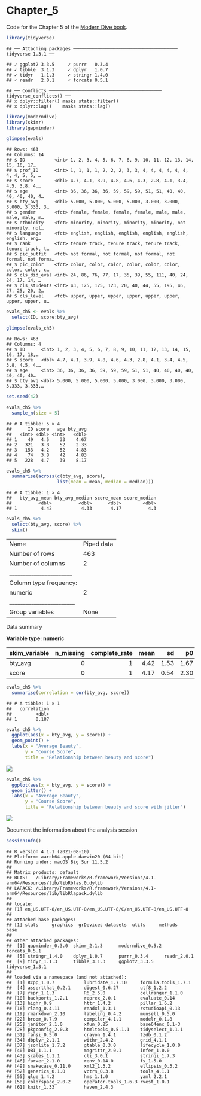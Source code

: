 Chapter\_5
================

Code for the Chapter 5 of the [Modern Dive
book](https://moderndive.com/5-regression.html#regression).

``` r
library(tidyverse)
```

    ## ── Attaching packages ─────────────────────────────────────── tidyverse 1.3.1 ──

    ## ✓ ggplot2 3.3.5     ✓ purrr   0.3.4
    ## ✓ tibble  3.1.3     ✓ dplyr   1.0.7
    ## ✓ tidyr   1.1.3     ✓ stringr 1.4.0
    ## ✓ readr   2.0.1     ✓ forcats 0.5.1

    ## ── Conflicts ────────────────────────────────────────── tidyverse_conflicts() ──
    ## x dplyr::filter() masks stats::filter()
    ## x dplyr::lag()    masks stats::lag()

``` r
library(moderndive)
library(skimr)
library(gapminder)
```

``` r
glimpse(evals)
```

    ## Rows: 463
    ## Columns: 14
    ## $ ID           <int> 1, 2, 3, 4, 5, 6, 7, 8, 9, 10, 11, 12, 13, 14, 15, 16, 17…
    ## $ prof_ID      <int> 1, 1, 1, 1, 2, 2, 2, 3, 3, 4, 4, 4, 4, 4, 4, 4, 4, 5, 5, …
    ## $ score        <dbl> 4.7, 4.1, 3.9, 4.8, 4.6, 4.3, 2.8, 4.1, 3.4, 4.5, 3.8, 4.…
    ## $ age          <int> 36, 36, 36, 36, 59, 59, 59, 51, 51, 40, 40, 40, 40, 40, 4…
    ## $ bty_avg      <dbl> 5.000, 5.000, 5.000, 5.000, 3.000, 3.000, 3.000, 3.333, 3…
    ## $ gender       <fct> female, female, female, female, male, male, male, male, m…
    ## $ ethnicity    <fct> minority, minority, minority, minority, not minority, not…
    ## $ language     <fct> english, english, english, english, english, english, eng…
    ## $ rank         <fct> tenure track, tenure track, tenure track, tenure track, t…
    ## $ pic_outfit   <fct> not formal, not formal, not formal, not formal, not forma…
    ## $ pic_color    <fct> color, color, color, color, color, color, color, color, c…
    ## $ cls_did_eval <int> 24, 86, 76, 77, 17, 35, 39, 55, 111, 40, 24, 24, 17, 14, …
    ## $ cls_students <int> 43, 125, 125, 123, 20, 40, 44, 55, 195, 46, 27, 25, 20, 2…
    ## $ cls_level    <fct> upper, upper, upper, upper, upper, upper, upper, upper, u…

``` r
evals_ch5 <- evals %>%
  select(ID, score:bty_avg)

glimpse(evals_ch5)
```

    ## Rows: 463
    ## Columns: 4
    ## $ ID      <int> 1, 2, 3, 4, 5, 6, 7, 8, 9, 10, 11, 12, 13, 14, 15, 16, 17, 18,…
    ## $ score   <dbl> 4.7, 4.1, 3.9, 4.8, 4.6, 4.3, 2.8, 4.1, 3.4, 4.5, 3.8, 4.5, 4.…
    ## $ age     <int> 36, 36, 36, 36, 59, 59, 59, 51, 51, 40, 40, 40, 40, 40, 40, 40…
    ## $ bty_avg <dbl> 5.000, 5.000, 5.000, 5.000, 3.000, 3.000, 3.000, 3.333, 3.333,…

``` r
set.seed(42)

evals_ch5 %>%
  sample_n(size = 5)
```

    ## # A tibble: 5 × 4
    ##      ID score   age bty_avg
    ##   <int> <dbl> <int>   <dbl>
    ## 1    49   4.5    33    4.67
    ## 2   321   3.8    52    2.33
    ## 3   153   4.2    52    4.83
    ## 4    74   3.8    42    4.83
    ## 5   228   4.7    39    8.17

``` r
evals_ch5 %>%
  summarise(across(c(bty_avg, score),
                   list(mean = mean, median = median)))
```

    ## # A tibble: 1 × 4
    ##   bty_avg_mean bty_avg_median score_mean score_median
    ##          <dbl>          <dbl>      <dbl>        <dbl>
    ## 1         4.42           4.33       4.17          4.3

``` r
evals_ch5 %>%
  select(bty_avg, score) %>%
  skim()
```

|                                                  |            |
|:-------------------------------------------------|:-----------|
| Name                                             | Piped data |
| Number of rows                                   | 463        |
| Number of columns                                | 2          |
| \_\_\_\_\_\_\_\_\_\_\_\_\_\_\_\_\_\_\_\_\_\_\_   |            |
| Column type frequency:                           |            |
| numeric                                          | 2          |
| \_\_\_\_\_\_\_\_\_\_\_\_\_\_\_\_\_\_\_\_\_\_\_\_ |            |
| Group variables                                  | None       |

Data summary

**Variable type: numeric**

| skim\_variable | n\_missing | complete\_rate | mean |   sd |   p0 |  p25 |  p50 | p75 | p100 | hist  |
|:---------------|-----------:|---------------:|-----:|-----:|-----:|-----:|-----:|----:|-----:|:------|
| bty\_avg       |          0 |              1 | 4.42 | 1.53 | 1.67 | 3.17 | 4.33 | 5.5 | 8.17 | ▃▇▇▃▂ |
| score          |          0 |              1 | 4.17 | 0.54 | 2.30 | 3.80 | 4.30 | 4.6 | 5.00 | ▁▁▅▇▇ |

``` r
evals_ch5 %>%
  summarise(correlation = cor(bty_avg, score))
```

    ## # A tibble: 1 × 1
    ##   correlation
    ##         <dbl>
    ## 1       0.187

``` r
evals_ch5 %>%
  ggplot(aes(x = bty_avg, y = score)) +
  geom_point() +
  labs(x = "Average Beauty",
       y = "Course Score",
       title = "Relationship between beauty and score")
```

![](Chapter_5_files/figure-gfm/unnamed-chunk-7-1.png)<!-- -->

``` r
evals_ch5 %>%
  ggplot(aes(x = bty_avg, y = score)) +
  geom_jitter() +
  labs(x = "Average Beauty",
       y = "Course Score",
       title = "Relationship between beauty and score with jitter")
```

![](Chapter_5_files/figure-gfm/unnamed-chunk-8-1.png)<!-- -->

Document the information about the analysis session

``` r
sessionInfo()
```

    ## R version 4.1.1 (2021-08-10)
    ## Platform: aarch64-apple-darwin20 (64-bit)
    ## Running under: macOS Big Sur 11.5.2
    ## 
    ## Matrix products: default
    ## BLAS:   /Library/Frameworks/R.framework/Versions/4.1-arm64/Resources/lib/libRblas.0.dylib
    ## LAPACK: /Library/Frameworks/R.framework/Versions/4.1-arm64/Resources/lib/libRlapack.dylib
    ## 
    ## locale:
    ## [1] en_US.UTF-8/en_US.UTF-8/en_US.UTF-8/C/en_US.UTF-8/en_US.UTF-8
    ## 
    ## attached base packages:
    ## [1] stats     graphics  grDevices datasets  utils     methods   base     
    ## 
    ## other attached packages:
    ##  [1] gapminder_0.3.0  skimr_2.1.3      moderndive_0.5.2 forcats_0.5.1   
    ##  [5] stringr_1.4.0    dplyr_1.0.7      purrr_0.3.4      readr_2.0.1     
    ##  [9] tidyr_1.1.3      tibble_3.1.3     ggplot2_3.3.5    tidyverse_1.3.1 
    ## 
    ## loaded via a namespace (and not attached):
    ##  [1] Rcpp_1.0.7           lubridate_1.7.10     formula.tools_1.7.1 
    ##  [4] assertthat_0.2.1     digest_0.6.27        utf8_1.2.2          
    ##  [7] repr_1.1.3           R6_2.5.0             cellranger_1.1.0    
    ## [10] backports_1.2.1      reprex_2.0.1         evaluate_0.14       
    ## [13] highr_0.9            httr_1.4.2           pillar_1.6.2        
    ## [16] rlang_0.4.11         readxl_1.3.1         rstudioapi_0.13     
    ## [19] rmarkdown_2.10       labeling_0.4.2       munsell_0.5.0       
    ## [22] broom_0.7.9          compiler_4.1.1       modelr_0.1.8        
    ## [25] janitor_2.1.0        xfun_0.25            base64enc_0.1-3     
    ## [28] pkgconfig_2.0.3      htmltools_0.5.1.1    tidyselect_1.1.1    
    ## [31] fansi_0.5.0          crayon_1.4.1         tzdb_0.1.2          
    ## [34] dbplyr_2.1.1         withr_2.4.2          grid_4.1.1          
    ## [37] jsonlite_1.7.2       gtable_0.3.0         lifecycle_1.0.0     
    ## [40] DBI_1.1.1            magrittr_2.0.1       infer_1.0.0         
    ## [43] scales_1.1.1         cli_3.0.1            stringi_1.7.3       
    ## [46] farver_2.1.0         renv_0.14.0          fs_1.5.0            
    ## [49] snakecase_0.11.0     xml2_1.3.2           ellipsis_0.3.2      
    ## [52] generics_0.1.0       vctrs_0.3.8          tools_4.1.1         
    ## [55] glue_1.4.2           hms_1.1.0            yaml_2.2.1          
    ## [58] colorspace_2.0-2     operator.tools_1.6.3 rvest_1.0.1         
    ## [61] knitr_1.33           haven_2.4.3
